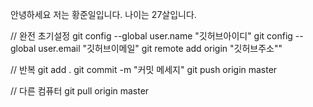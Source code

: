안녕하세요 저는 황준일입니다. 나이는 27살입니다.



// 완전 초기설정
git config --global user.name "깃허브아이디"
git config --global user.email "깃허브이메일"
git remote add origin "깃허브주소""


// 반복
git add .
git commit -m "커밋 메세지"
git push origin master

// 다른 컴퓨터
git pull origin master
